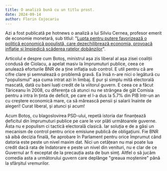 ```yaml
---
title: O analiză bună cu un titlu prost.
date: 2024-09-14
author: Florin Cojocariu
---
```

Azi a fost publicată pe hotnews o analiză a lui Silviu Cernea, profesor emerit de economie monetară, sub titlul: "[Lupta pentru putere favorizează o politică economică populistă, care dezechilibrează economia, provoacă inflație și împiedică scăderea ratelor dobânzilor](https://hotnews.ro/politica-fiscala-produce-inflatie-1790711)".

Articolul e despre cum Botoș, ministrul așa zis liberal al așa zisei coaliții condusă de Ciolacu, a apelat masiv la împrumuturi publice, ceea ce anulează eforturile BNR de a ține inflația sub control. E util pentru că are cifre clare și semnalează o problemă gravă. Ea însă n-are nici o legătură cu "populismul" așa cuma intrat azi în limbaj. E pur și simplu mită electorală mascată, dată cu bani luați credit de la viitorul guvern. E ceea ce a făcut Tăriceanu în 2008, cu diferența că atunci nu ne strângea de gât Comisia pentru a intra în ținta de deficit, pe care el l-a dus la 5.7% din PIB într-un an cu creștere economică mare, ca să mărească pensii și salarii înainte de alegeri!  Curat liberal, și atunci și acum!

Acum Botoș, cu blagoslovirea PSD-ului, repetă istoria dar finanțează deficitul din împrumuturi publice pe care le vor plăti următoarele guverne. Ăsta nu e populism ci tactică electorală clasică. Iar soluția e de a găsi un mecanism de control pentru orice emisiune publică de obligațiuni. Fie BNR să aibă decizia finală, fie aprobare în Parlament pentru orice împrumut când datoria este peste un nivel maxim dat. Nici un cetățean nu mai poate lua credit dacă rata de îndatorare e peste un nivel din venituri, nu e clar de ce Guvernul ar fi exceptat de la precauția asta de bun simț. Altfel o să jucăm comedia asta a următorului guvern care deplânge  "greaua moștenire" până la sfârșitul vremurilor.

